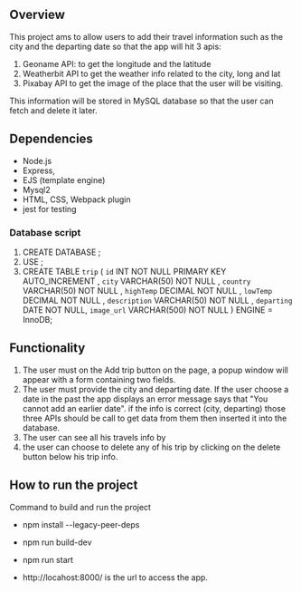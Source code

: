 ## Overview
This project ams to allow users to add their travel information such as the city and the departing date so that the app will hit 3 apis:
1) Geoname API: to get the longitude and the latitude
2) Weatherbit API to get the weather info related to the city, long and lat
3) Pixabay API to get the image of the place that the user will be visiting.

This information will be stored in MySQL database so that the user can fetch and delete it later.

## Dependencies
- Node.js
- Express,
- EJS (template engine)
- Mysql2
- HTML, CSS, Webpack plugin
- jest for testing

### Database script

1) CREATE DATABASE <YOUR-DB>;
2) USE  <YOUR-DB>;
3) CREATE TABLE `trip` ( `id` INT NOT NULL PRIMARY KEY AUTO_INCREMENT ,
`city` VARCHAR(50) NOT NULL ,
`country` VARCHAR(50) NOT NULL ,
`highTemp` DECIMAL NOT NULL ,
`lowTemp` DECIMAL NOT NULL ,
`description` VARCHAR(50) NOT NULL ,
`departing` DATE NOT NULL,
`image_url` VARCHAR(500) NOT NULL ) ENGINE = InnoDB;

## Functionality
1) The user must on the Add trip button on the page, a popup window will appear with a form containing two fields.
2) The user must provide the city and departing date. If the user choose a date in the past the app displays an error message says that "You cannot add an earlier date".
if the info is correct (city, departing) those three APIs should be call to get data from them then inserted it into the database.
3) The user can see all his travels info by 
4) the user can choose to delete any of his trip by clicking on the delete button below his trip info.


## How to run the project
Command to build and run the project
- npm install --legacy-peer-deps
- npm run build-dev
- npm run start

- http://locahost:8000/ is the url to access the app.

